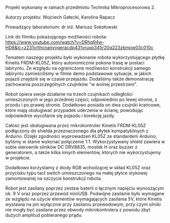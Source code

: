 Projekt wykonany w ramach przedmiotu Technika Mikroprocesorowa 2.

Autorzy projektu: Wojciech Gałecki, Karolina Rapacz

Prowadzący laboratorium: dr inż. Mariusz Sokołowski

Link do filmiku pokazującego możliwości robota: https://www.youtube.com/watch?v=DRhq94w-HD8&lc=z231vrthcnanvvgeracdp431vruxp345r20q223zkmpw03c010c

Tematem naszego projektu było wykonanie robota wykorzystującego płytkę Kinetis FRDM-KL05Z, który autonomicznie pokona trasę w postaci labiryntu. Ze względu na ograniczone możliwości konstrukcji samego labiryntu zamieściliśmy w filmie demo podstawowe sytuacje, w jakich pojazd znajdzie się w czasie przejazdu. Dodaliśmy także demonstrację zachowania poszczególnych czujników "w wolnej przestrzeni".

Robot opiera swoje działanie na trzech czujnikach odległości umieszczonych w jego przedniej części, odpowiednio po lewej stronie, z przodu i po prawej stronie. Dodatkowo posiada on dwa czujniki krańcowe, które mają obsługiwać przypadek uderzenia w ścianę, powodując odpowiednie wycofanie się pojazdu i korekcję jazdy.

Całość jest obsługiwana przez mikrokontroler Kinetis FRDM-KL05Z podłączony do shielda przeznaczonego dla płytek kompatybilnych z Arduino. Dzięki zgodności wyprowadzeń KL05Z ze standardem Arduino, byliśmy w stanie wykonać połączenie 1:1. Wykorzystywany shield zawiera w sobie sterownik silników DC DRV8835, mostek H oraz buzzer z generatorem, a także kilka innych elementów, których nie wykorzystujemy w projekcie.

Dodatkowo korzystamy z diody RGB wchodzącej w skład KL05Z oraz przycisku typu tact switch umieszczonego na małej płytce stykowej zamontowanej na szczycie konstrukcji robota.

Robot jest zasilany poprzez zestaw baterii o łącznym napięciu wynoszącym ok. 9 V oraz poprzez przewód miniUSB. Podwójne zasilanie było wymagane ze względu na użycie elementów wymagających zasilania 5V, które Kinetis wystawia na pin wyłącznie przy zasilaniu przewodowym, przy czym silniki nie mogły być zasilane przez obwody mikrokontrolera z powodu zbyt dużych amplitud pobieranego prądu.

